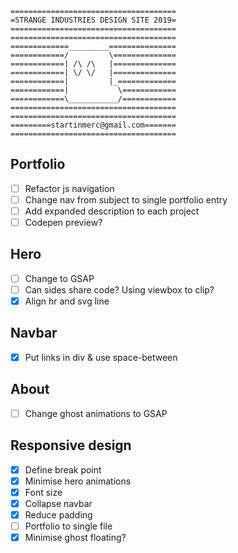 ```
=====================================
=STRANGE INDUSTRIES DESIGN SITE 2019=
=====================================
=====================================
=============_________===============
============/         \==============
============| /\ /\   |==============
============| \/ \/   |==============
============|         |_=============
============|           \============
============\___________/============
=====================================
=====================================
=========startinmerc@gmail.com=======
=====================================
```

## Portfolio
- [ ] Refactor js navigation
- [ ] Change nav from subject to single portfolio entry
- [ ] Add expanded description to each project
- [ ] Codepen preview?

## Hero
- [ ] Change to GSAP
- [ ] Can sides share code? Using viewbox to clip?
- [x] Align hr and svg line

## Navbar
- [x] Put links in div & use space-between

## About
- [ ] Change ghost animations to GSAP

## Responsive design
- [x] Define break point
- [x] Minimise hero animations
- [x] Font size
- [x] Collapse navbar
- [x] Reduce padding
- [ ] Portfolio to single file
- [x] Minimise ghost floating?
